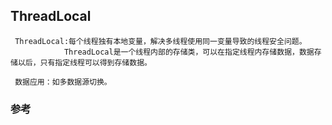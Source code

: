 ## ThreadLocal

     ThreadLocal:每个线程独有本地变量，解决多线程使用同一变量导致的线程安全问题。
                ThreadLocal是一个线程内部的存储类，可以在指定线程内存储数据，数据存储以后，只有指定线程可以得到存储数据。

     数据应用：如多数据源切换。


### 


### 参考
    
